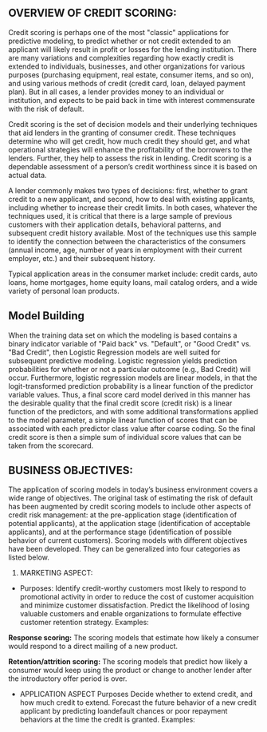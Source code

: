 ## OVERVIEW OF CREDIT SCORING: 
Credit scoring is perhaps one of the most "classic" applications for predictive modeling, to predict whether or not credit extended to an applicant will likely result in profit or losses for the lending institution. There are many variations and complexities regarding how exactly credit is extended to individuals, businesses, and other organizations for various purposes (purchasing equipment, real estate, consumer items, and so on), and using various methods of credit (credit card, loan, delayed payment plan). But in all cases, a lender provides money to an individual or institution, and expects to be paid back in time with interest commensurate with the risk of default. 

Credit scoring is the set of decision models and their underlying techniques that aid lenders in the granting of consumer credit. These techniques determine who will get credit, how much credit they should get, and what operational strategies will enhance the profitability of the borrowers to the lenders. Further, they help to assess the risk in lending. Credit scoring is a dependable assessment of a person’s credit worthiness since it is based on actual data. 

A lender commonly makes two types of decisions: first, whether to grant credit to a new applicant, and second, how to deal with existing applicants, including whether to increase their credit limits. In both cases, whatever the techniques used, it is critical that there is a large sample of previous customers with their application details, behavioral patterns, and subsequent credit history available. Most of the techniques use this sample to identify the connection between the characteristics of the consumers (annual income, age, number of years in employment with their current employer, etc.) and their subsequent history. 

Typical application areas in the consumer market include: credit cards, auto loans, home mortgages, home equity loans, mail catalog orders, and a wide variety of personal loan products.

## Model Building
When the training data set on which the modeling is based contains a binary indicator variable of "Paid back" vs. "Default", or "Good Credit" vs. "Bad Credit", then Logistic Regression models are well suited for subsequent predictive modeling. Logistic regression yields prediction probabilities for whether or not a particular outcome (e.g., Bad Credit) will occur. Furthermore, logistic regression models are linear models, in that the logit-transformed prediction probability is a linear function of the predictor variable values. Thus, a final score card model derived in this manner has the desirable quality that the final credit score (credit risk) is a linear function of the predictors, and with some additional transformations applied to the model parameter, a simple linear function of scores that can be associated with each predictor class value after coarse coding. So the final credit score is then a simple sum of individual score values that can be taken from the scorecard.

## BUSINESS OBJECTIVES:
The application of scoring models in today’s business environment covers a wide range of objectives. The original task of estimating the risk of default has been augmented by credit scoring models to include other aspects of credit risk management: at the pre-application stage (identification of potential applicants), at the application stage (identification of acceptable applicants), and at the performance stage (identification of possible behavior of current customers). Scoring models with different objectives have been developed. They can be generalized into four categories as listed below.

1. MARKETING ASPECT:
- Purposes:
  Identify credit-worthy customers most likely to respond to promotional activity in order to reduce the cost of customer acquisition and minimize customer dissatisfaction.
  Predict the likelihood of losing valuable customers and enable organizations to formulate effective customer retention strategy.
Examples:

**Response scoring:** The scoring models that estimate how likely a consumer would respond to a direct mailing of a new product.

**Retention/attrition scoring:** The scoring models that predict how likely a consumer would keep using the product or change to another lender after the introductory offer period is over.

* APPLICATION ASPECT
Purposes
Decide whether to extend credit, and how much credit to extend.
Forecast the future behavior of a new credit applicant by predicting loandefault
chances or poor repayment behaviors at the time the credit is granted.
Examples:
